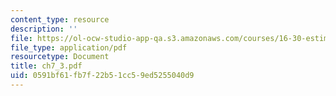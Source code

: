 ```yaml
---
content_type: resource
description: ''
file: https://ol-ocw-studio-app-qa.s3.amazonaws.com/courses/16-30-estimation-and-control-of-aerospace-systems-spring-2004/0591bf61fb7f22b51cc59ed5255040d9_ch7_3.pdf
file_type: application/pdf
resourcetype: Document
title: ch7_3.pdf
uid: 0591bf61-fb7f-22b5-1cc5-9ed5255040d9
---
```

